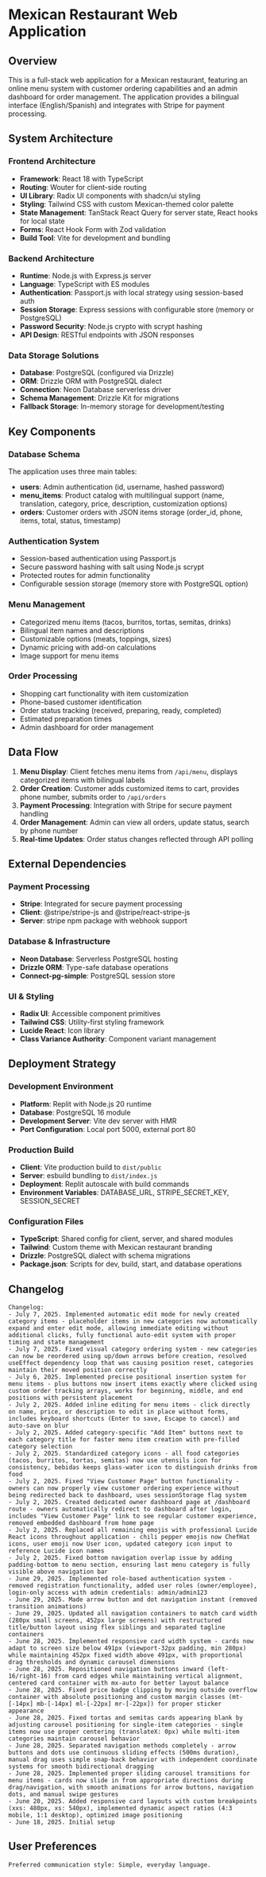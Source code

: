 # Mexican Restaurant Web Application

## Overview

This is a full-stack web application for a Mexican restaurant, featuring an online menu system with customer ordering capabilities and an admin dashboard for order management. The application provides a bilingual interface (English/Spanish) and integrates with Stripe for payment processing.

## System Architecture

### Frontend Architecture
- **Framework**: React 18 with TypeScript
- **Routing**: Wouter for client-side routing
- **UI Library**: Radix UI components with shadcn/ui styling
- **Styling**: Tailwind CSS with custom Mexican-themed color palette
- **State Management**: TanStack React Query for server state, React hooks for local state
- **Forms**: React Hook Form with Zod validation
- **Build Tool**: Vite for development and bundling

### Backend Architecture
- **Runtime**: Node.js with Express.js server
- **Language**: TypeScript with ES modules
- **Authentication**: Passport.js with local strategy using session-based auth
- **Session Storage**: Express sessions with configurable store (memory or PostgreSQL)
- **Password Security**: Node.js crypto with scrypt hashing
- **API Design**: RESTful endpoints with JSON responses

### Data Storage Solutions
- **Database**: PostgreSQL (configured via Drizzle)
- **ORM**: Drizzle ORM with PostgreSQL dialect
- **Connection**: Neon Database serverless driver
- **Schema Management**: Drizzle Kit for migrations
- **Fallback Storage**: In-memory storage for development/testing

## Key Components

### Database Schema
The application uses three main tables:
- **users**: Admin authentication (id, username, hashed password)
- **menu_items**: Product catalog with multilingual support (name, translation, category, price, description, customization options)
- **orders**: Customer orders with JSON items storage (order_id, phone, items, total, status, timestamp)

### Authentication System
- Session-based authentication using Passport.js
- Secure password hashing with salt using Node.js scrypt
- Protected routes for admin functionality
- Configurable session storage (memory store with PostgreSQL option)

### Menu Management
- Categorized menu items (tacos, burritos, tortas, semitas, drinks)
- Bilingual item names and descriptions
- Customizable options (meats, toppings, sizes)
- Dynamic pricing with add-on calculations
- Image support for menu items

### Order Processing
- Shopping cart functionality with item customization
- Phone-based customer identification
- Order status tracking (received, preparing, ready, completed)
- Estimated preparation times
- Admin dashboard for order management

## Data Flow

1. **Menu Display**: Client fetches menu items from `/api/menu`, displays categorized items with bilingual labels
2. **Order Creation**: Customer adds customized items to cart, provides phone number, submits order to `/api/orders`
3. **Payment Processing**: Integration with Stripe for secure payment handling
4. **Order Management**: Admin can view all orders, update status, search by phone number
5. **Real-time Updates**: Order status changes reflected through API polling

## External Dependencies

### Payment Processing
- **Stripe**: Integrated for secure payment processing
- **Client**: @stripe/stripe-js and @stripe/react-stripe-js
- **Server**: stripe npm package with webhook support

### Database & Infrastructure
- **Neon Database**: Serverless PostgreSQL hosting
- **Drizzle ORM**: Type-safe database operations
- **Connect-pg-simple**: PostgreSQL session store

### UI & Styling
- **Radix UI**: Accessible component primitives
- **Tailwind CSS**: Utility-first styling framework
- **Lucide React**: Icon library
- **Class Variance Authority**: Component variant management

## Deployment Strategy

### Development Environment
- **Platform**: Replit with Node.js 20 runtime
- **Database**: PostgreSQL 16 module
- **Development Server**: Vite dev server with HMR
- **Port Configuration**: Local port 5000, external port 80

### Production Build
- **Client**: Vite production build to `dist/public`
- **Server**: esbuild bundling to `dist/index.js`
- **Deployment**: Replit autoscale with build commands
- **Environment Variables**: DATABASE_URL, STRIPE_SECRET_KEY, SESSION_SECRET

### Configuration Files
- **TypeScript**: Shared config for client, server, and shared modules
- **Tailwind**: Custom theme with Mexican restaurant branding
- **Drizzle**: PostgreSQL dialect with schema migrations
- **Package.json**: Scripts for dev, build, start, and database operations

## Changelog

```
Changelog:
- July 7, 2025. Implemented automatic edit mode for newly created category items - placeholder items in new categories now automatically expand and enter edit mode, allowing immediate editing without additional clicks, fully functional auto-edit system with proper timing and state management
- July 7, 2025. Fixed visual category ordering system - new categories can now be reordered using up/down arrows before creation, resolved useEffect dependency loop that was causing position reset, categories maintain their moved position correctly
- July 6, 2025. Implemented precise positional insertion system for menu items - plus buttons now insert items exactly where clicked using custom order tracking arrays, works for beginning, middle, and end positions with persistent placement
- July 2, 2025. Added inline editing for menu items - click directly on name, price, or description to edit in place without forms, includes keyboard shortcuts (Enter to save, Escape to cancel) and auto-save on blur
- July 2, 2025. Added category-specific "Add Item" buttons next to each category title for faster menu item creation with pre-filled category selection
- July 2, 2025. Standardized category icons - all food categories (tacos, burritos, tortas, semitas) now use utensils icon for consistency, bebidas keeps glass-water icon to distinguish drinks from food
- July 2, 2025. Fixed "View Customer Page" button functionality - owners can now properly view customer ordering experience without being redirected back to dashboard, uses sessionStorage flag system
- July 2, 2025. Created dedicated owner dashboard page at /dashboard route - owners automatically redirect to dashboard after login, includes "View Customer Page" link to see regular customer experience, removed embedded dashboard from home page
- July 2, 2025. Replaced all remaining emojis with professional Lucide React icons throughout application - chili pepper emojis now ChefHat icons, user emoji now User icon, updated category icon input to reference Lucide icon names
- July 2, 2025. Fixed bottom navigation overlap issue by adding padding-bottom to menu section, ensuring last menu category is fully visible above navigation bar
- June 29, 2025. Implemented role-based authentication system - removed registration functionality, added user roles (owner/employee), login-only access with admin credentials: admin/admin123
- June 29, 2025. Made arrow button and dot navigation instant (removed transition animations)
- June 29, 2025. Updated all navigation containers to match card width (280px small screens, 452px large screens) with restructured title/button layout using flex siblings and separated tagline containers
- June 28, 2025. Implemented responsive card width system - cards now adapt to screen size below 491px (viewport-32px padding, min 280px) while maintaining 452px fixed width above 491px, with proportional drag thresholds and dynamic carousel dimensions
- June 28, 2025. Repositioned navigation buttons inward (left-16/right-16) from card edges while maintaining vertical alignment, centered card container with mx-auto for better layout balance
- June 28, 2025. Fixed price badge clipping by moving outside overflow container with absolute positioning and custom margin classes (mt-[-14px] mb-[-14px] ml-[-22px] mr-[-22px]) for proper sticker appearance
- June 28, 2025. Fixed tortas and semitas cards appearing blank by adjusting carousel positioning for single-item categories - single items now use proper centering (translateX: 0px) while multi-item categories maintain carousel behavior
- June 28, 2025. Separated navigation methods completely - arrow buttons and dots use continuous sliding effects (500ms duration), manual drag uses simple snap-back behavior with independent coordinate systems for smooth bidirectional dragging
- June 28, 2025. Implemented proper sliding carousel transitions for menu items - cards now slide in from appropriate directions during drag/navigation, with smooth animations for arrow buttons, navigation dots, and manual swipe gestures
- June 20, 2025. Added responsive card layouts with custom breakpoints (xxs: 480px, xs: 540px), implemented dynamic aspect ratios (4:3 mobile, 1:1 desktop), optimized image positioning
- June 18, 2025. Initial setup
```

## User Preferences

```
Preferred communication style: Simple, everyday language.
```